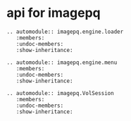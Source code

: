
# api for imagepq

```eval_rst
.. automodule:: imagepq.engine.loader
   :members:
   :undoc-members:
   :show-inheritance:
```

```eval_rst
.. automodule:: imagepq.engine.menu
   :members:
   :undoc-members:
   :show-inheritance:
```

```eval_rst
.. automodule:: imagepq.VolSession
   :members:
   :undoc-members:
   :show-inheritance:
```


